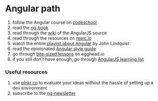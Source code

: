 # Angular path

1. follow the Angular course on [codeschool](https://www.codeschool.com/courses/shaping-up-with-angular-js)
2. read the [ng-book](https://www.ng-book.com/)
3. read through the [wiki](https://github.com/angular/angular.js/wiki) of the AngularJS source
4. read through the resources on [resrc.io](http://resrc.io/list/18/javascript-frameworks/#angularjs)
5. watch the entire [playlist about Angular](https://www.youtube.com/watch?v=Lx7ycjC8qjE&list=PLP6DbQBkn9ymGQh2qpk9ImLHdSH5T7yw7) by John Lindquist
6. read the opinionated [Angular style guide](http://johnpapa.github.io/angularjs-styleguide/)
7. go through [bite-sized lessons](https://egghead.io/) on egghead.io
8. if you still don't have enough, go through [AngularJS learning list](https://github.com/jmcunningham/AngularJS-Learning)


### Useful resources

1. use [plnkr.co](http://plnkr.co/) to evaluate your ideas without the hassle of setting up a dev environment
2. subscribe to the [ng-newsletter](http://www.ng-newsletter.com/)
